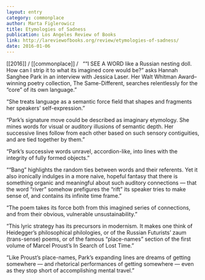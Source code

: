 ```yaml
---
layout: entry
category: commonplace
author: Marta Figlerowicz
title: Etymologies of Sadness
publication: Los Angeles Review of Books
link: http://lareviewofbooks.org/review/etymologies-of-sadness/
date: 2016-01-06
---
```


[[2016]] / [[commonplace]] / 
 
““I SEE A WORD like a Russian nesting doll. How can I strip it to what its imagined core would be?” asks Hannah Sanghee Park in an interview with Jessica Laser. Her Walt Whitman Award–winning poetry collection, The Same-Different, searches relentlessly for the “core” of its own language.”

“She treats language as a semantic force field that shapes and fragments her speakers’ self-expression.”

“Park’s signature move could be described as imaginary etymology. She mines words for visual or auditory illusions of semantic depth. Her successive lines follow from each other based on such sensory contiguities, and are tied together by them.”

“Park’s successive words unravel, accordion-like, into lines with the integrity of fully formed objects.”

““Bang” highlights the random ties between words and their referents. Yet it also ironically indulges in a more naive, hopeful fantasy that there is something organic and meaningful about such auditory connections — that the word “river” somehow prefigures the “rift” its speaker tries to make sense of, and contains its infinite time frame.”

“The poem takes its force both from this imagined series of connections, and from their obvious, vulnerable unsustainability.”

“This lyric strategy has its precursors in modernism. It makes one think of Heidegger’s philosophical philologies, or of the Russian Futurists’ zaum (trans-sense) poems, or of the famous “place-names” section of the first volume of Marcel Proust’s In Search of Lost Time.”

“Like Proust’s place-names, Park’s expanding lines are dreams of getting somewhere — and rhetorical performances of getting somewhere — even as they stop short of accomplishing mental travel.”
